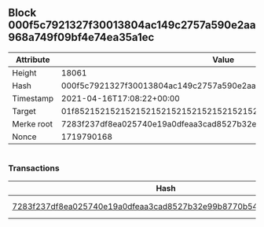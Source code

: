 ## Block 000f5c7921327f30013804ac149c2757a590e2aa968a749f09bf4e74ea35a1ec

Attribute | Value
--- | ---
Height | 18061
Hash | 000f5c7921327f30013804ac149c2757a590e2aa968a749f09bf4e74ea35a1ec
Timestamp | 2021-04-16T17:08:22+00:00
Target | 01f8521521521521521521521521521521521521521521521521521521521521
Merke root | 7283f237df8ea025740e19a0dfeaa3cad8527b32e99b8770b54ad40669e4af45
Nonce | 1719790168

```

```

### Transactions

Hash | Amount
--- | ---
[7283f237df8ea025740e19a0dfeaa3cad8527b32e99b8770b54ad40669e4af45](7283f237df8ea025740e19a0dfeaa3cad8527b32e99b8770b54ad40669e4af45.md) | 10.00000000 SKEPTI 
